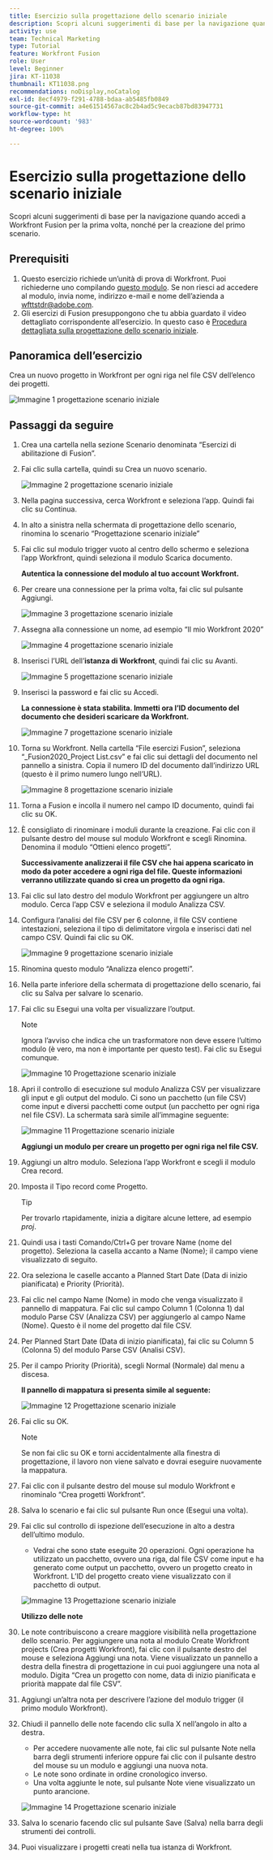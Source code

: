 ```yaml
---
title: Esercizio sulla progettazione dello scenario iniziale
description: Scopri alcuni suggerimenti di base per la navigazione quando accedi a Workfront Fusion per la prima volta, nonché per la creazione del primo scenario.
activity: use
team: Technical Marketing
type: Tutorial
feature: Workfront Fusion
role: User
level: Beginner
jira: KT-11038
thumbnail: KT11038.png
recommendations: noDisplay,noCatalog
exl-id: 8ecf4979-f291-4788-bdaa-ab5485fb0849
source-git-commit: a4e61514567ac8c2b4ad5c9ecacb87bd83947731
workflow-type: ht
source-wordcount: '983'
ht-degree: 100%

---
```


# Esercizio sulla progettazione dello scenario iniziale

Scopri alcuni suggerimenti di base per la navigazione quando accedi a Workfront Fusion per la prima volta, nonché per la creazione del primo scenario.

## Prerequisiti

1. Questo esercizio richiede un’unità di prova di Workfront. Puoi richiederne uno compilando [questo modulo](https://forms.office.com/r/f1J8HRGrNY). Se non riesci ad accedere al modulo, invia nome, indirizzo e-mail e nome dell’azienda a wfttstdr@adobe.com.
1. Gli esercizi di Fusion presuppongono che tu abbia guardato il video dettagliato corrispondente all’esercizio. In questo caso è [Procedura dettagliata sulla progettazione dello scenario iniziale](https://experienceleague.adobe.com/docs/workfront-learn/tutorials-workfront/fusion/understand-the-basics/initial-scenario-design-walkthrough.html?lang=it).


## Panoramica dell’esercizio

Crea un nuovo progetto in Workfront per ogni riga nel file CSV dell’elenco dei progetti.

![Immagine 1 progettazione scenario iniziale](../12-exercises/assets/initial-scenario-design-1.png)

## Passaggi da seguire

1. Crea una cartella nella sezione Scenario denominata “Esercizi di abilitazione di Fusion”.
1. Fai clic sulla cartella, quindi su Crea un nuovo scenario.

   ![Immagine 2 progettazione scenario iniziale](../12-exercises/assets/initial-scenario-design-2.png)

1. Nella pagina successiva, cerca Workfront e seleziona l’app. Quindi fai clic su Continua.
1. In alto a sinistra nella schermata di progettazione dello scenario, rinomina lo scenario “Progettazione scenario iniziale”
1. Fai clic sul modulo trigger vuoto al centro dello schermo e seleziona l’app Workfront, quindi seleziona il modulo Scarica documento.

   **Autentica la connessione del modulo al tuo account Workfront.**

1. Per creare una connessione per la prima volta, fai clic sul pulsante Aggiungi.

   ![Immagine 3 progettazione scenario iniziale](../12-exercises/assets/initial-scenario-design-3.png)

1. Assegna alla connessione un nome, ad esempio “Il mio Workfront 2020”

   ![Immagine 4 progettazione scenario iniziale](../12-exercises/assets/initial-scenario-design-4.png)

1. Inserisci l’URL dell’**istanza di Workfront**, quindi fai clic su Avanti.

   ![Immagine 5 progettazione scenario iniziale](../12-exercises/assets/initial-scenario-design-5.png)

1. Inserisci la password e fai clic su Accedi.

   **La connessione è stata stabilita. Immetti ora l’ID documento del documento che desideri scaricare da Workfront.**

   ![Immagine 7 progettazione scenario iniziale](../12-exercises/assets/initial-scenario-design-7.png)

1. Torna su Workfront. Nella cartella “File esercizi Fusion”, seleziona “_Fusion2020_Project List.csv” e fai clic sui dettagli del documento nel pannello a sinistra. Copia il numero ID del documento dall’indirizzo URL (questo è il primo numero lungo nell’URL).

   ![Immagine 8 progettazione scenario iniziale](../12-exercises/assets/initial-scenario-design-8.png)

1. Torna a Fusion e incolla il numero nel campo ID documento, quindi fai clic su OK.
1. È consigliato di rinominare i moduli durante la creazione. Fai clic con il pulsante destro del mouse sul modulo Workfront e scegli Rinomina. Denomina il modulo “Ottieni elenco progetti”.

   **Successivamente analizzerai il file CSV che hai appena scaricato in modo da poter accedere a ogni riga del file. Queste informazioni verranno utilizzate quando si crea un progetto da ogni riga.**

1. Fai clic sul lato destro del modulo Workfront per aggiungere un altro modulo. Cerca l’app CSV e seleziona il modulo Analizza CSV.
1. Configura l’analisi del file CSV per 6 colonne, il file CSV contiene intestazioni, seleziona il tipo di delimitatore virgola e inserisci dati nel campo CSV. Quindi fai clic su OK.

   ![Immagine 9 progettazione scenario iniziale](../12-exercises/assets/initial-scenario-design-9.png)

1. Rinomina questo modulo “Analizza elenco progetti”.
1. Nella parte inferiore della schermata di progettazione dello scenario, fai clic su Salva per salvare lo scenario.
1. Fai clic su Esegui una volta per visualizzare l’output.

   >[!NOTE]
   >
   >Ignora l’avviso che indica che un trasformatore non deve essere l’ultimo modulo (è vero, ma non è importante per questo test). Fai clic su Esegui comunque.

   ![Immagine 10 Progettazione scenario iniziale](../12-exercises/assets/initial-scenario-design-10.png)

1. Apri il controllo di esecuzione sul modulo Analizza CSV per visualizzare gli input e gli output del modulo. Ci sono un pacchetto (un file CSV) come input e diversi pacchetti come output (un pacchetto per ogni riga nel file CSV). La schermata sarà simile all’immagine seguente:

   ![Immagine 11 Progettazione scenario iniziale](../12-exercises/assets/initial-scenario-design-11.png)

   **Aggiungi un modulo per creare un progetto per ogni riga nel file CSV.**

1. Aggiungi un altro modulo. Seleziona l’app Workfront e scegli il modulo Crea record.
1. Imposta il Tipo record come Progetto.

   >[!TIP]
   >
   >Per trovarlo rtapidamente, inizia a digitare alcune lettere, ad esempio *proj*.

1. Quindi usa i tasti Comando/Ctrl+G per trovare Name (nome del progetto). Seleziona la casella accanto a Name (Nome); il campo viene visualizzato di seguito.
1. Ora seleziona le caselle accanto a Planned Start Date (Data di inizio pianificata) e Priority (Priorità).
1. Fai clic nel campo Name (Nome) in modo che venga visualizzato il pannello di mappatura. Fai clic sul campo Column 1 (Colonna 1) dal modulo Parse CSV (Analizza CSV) per aggiungerlo al campo Name (Nome). Questo è il nome del progetto dal file CSV.
1. Per Planned Start Date (Data di inizio pianificata), fai clic su Column 5 (Colonna 5) del modulo Parse CSV (Analisi CSV).
1. Per il campo Priority (Priorità), scegli Normal (Normale) dal menu a discesa.

   **Il pannello di mappatura si presenta simile al seguente:**

   ![Immagine 12 Progettazione scenario iniziale](../12-exercises/assets/initial-scenario-design-12.png)

1. Fai clic su OK.

   >[!NOTE]
   >
   >Se non fai clic su OK e torni accidentalmente alla finestra di progettazione, il lavoro non viene salvato e dovrai eseguire nuovamente la mappatura.

1. Fai clic con il pulsante destro del mouse sul modulo Workfront e rinominalo “Crea progetti Workfront”.
1. Salva lo scenario e fai clic sul pulsante Run once (Esegui una volta).
1. Fai clic sul controllo di ispezione dell’esecuzione in alto a destra dell’ultimo modulo.

   + Vedrai che sono state eseguite 20 operazioni. Ogni operazione ha utilizzato un pacchetto, ovvero una riga, dal file CSV come input e ha generato come output un pacchetto, ovvero un progetto creato in Workfront. L’ID del progetto creato viene visualizzato con il pacchetto di output.

   ![Immagine 13 Progettazione scenario iniziale](../12-exercises/assets/initial-scenario-design-13.png)

   **Utilizzo delle note**

1. Le note contribuiscono a creare maggiore visibilità nella progettazione dello scenario. Per aggiungere una nota al modulo Create Workfront projects (Crea progetti Workfront), fai clic con il pulsante destro del mouse e seleziona Aggiungi una nota. Viene visualizzato un pannello a destra della finestra di progettazione in cui puoi aggiungere una nota al modulo. Digita “Crea un progetto con nome, data di inizio pianificata e priorità mappate dal file CSV”.
1. Aggiungi un’altra nota per descrivere l’azione del modulo trigger (il primo modulo Workfront).
1. Chiudi il pannello delle note facendo clic sulla X nell’angolo in alto a destra.

   + Per accedere nuovamente alle note, fai clic sul pulsante Note nella barra degli strumenti inferiore oppure fai clic con il pulsante destro del mouse su un modulo e aggiungi una nuova nota.
   + Le note sono ordinate in ordine cronologico inverso.
   + Una volta aggiunte le note, sul pulsante Note viene visualizzato un punto arancione.

   ![Immagine 14 Progettazione scenario iniziale](../12-exercises/assets/initial-scenario-design-14.png)

1. Salva lo scenario facendo clic sul pulsante Save (Salva) nella barra degli strumenti dei controlli.
1. Puoi visualizzare i progetti creati nella tua istanza di Workfront.
